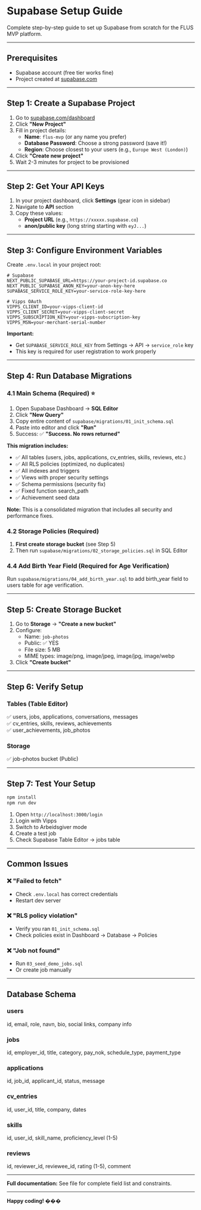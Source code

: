 # Supabase Setup Guide

Complete step-by-step guide to set up Supabase from scratch for the FLUS MVP platform.

---

## Prerequisites

- Supabase account (free tier works fine)
- Project created at [supabase.com](https://supabase.com)

---

## Step 1: Create a Supabase Project

1. Go to [supabase.com/dashboard](https://supabase.com/dashboard)
2. Click **"New Project"**
3. Fill in project details:
   - **Name**: `flus-mvp` (or any name you prefer)
   - **Database Password**: Choose a strong password (save it!)
   - **Region**: Choose closest to your users (e.g., `Europe West (London)`)
4. Click **"Create new project"**
5. Wait 2-3 minutes for project to be provisioned

---

## Step 2: Get Your API Keys

1. In your project dashboard, click **Settings** (gear icon in sidebar)
2. Navigate to **API** section
3. Copy these values:
   - **Project URL** (e.g., `https://xxxxx.supabase.co`)
   - **anon/public key** (long string starting with `eyJ...`)

---

## Step 3: Configure Environment Variables

Create `.env.local` in your project root:

```env
# Supabase
NEXT_PUBLIC_SUPABASE_URL=https://your-project-id.supabase.co
NEXT_PUBLIC_SUPABASE_ANON_KEY=your-anon-key-here
SUPABASE_SERVICE_ROLE_KEY=your-service-role-key-here

# Vipps OAuth
VIPPS_CLIENT_ID=your-vipps-client-id
VIPPS_CLIENT_SECRET=your-vipps-client-secret
VIPPS_SUBSCRIPTION_KEY=your-vipps-subscription-key
VIPPS_MSN=your-merchant-serial-number
```

**Important:** 
- Get `SUPABASE_SERVICE_ROLE_KEY` from Settings → API → `service_role` key
- This key is required for user registration to work properly

---

## Step 4: Run Database Migrations

### 4.1 Main Schema (Required) ⭐

1. Open Supabase Dashboard → **SQL Editor**
2. Click **"New Query"**
3. Copy entire content of `supabase/migrations/01_init_schema.sql`
4. Paste into editor and click **"Run"**
5. Success: ✅ **"Success. No rows returned"**

**This migration includes:**
- ✅ All tables (users, jobs, applications, cv_entries, skills, reviews, etc.)
- ✅ All RLS policies (optimized, no duplicates)
- ✅ All indexes and triggers
- ✅ Views with proper security settings
- ✅ Schema permissions (security fix)
- ✅ Fixed function search_path
- ✅ Achievement seed data

**Note:** This is a consolidated migration that includes all security and performance fixes.

### 4.2 Storage Policies (Required)

1. **First create storage bucket** (see Step 5)
2. Then run `supabase/migrations/02_storage_policies.sql` in SQL Editor

### 4.4 Add Birth Year Field (Required for Age Verification)

Run `supabase/migrations/04_add_birth_year.sql` to add birth_year field to users table for age verification.

---

## Step 5: Create Storage Bucket

1. Go to **Storage** → **"Create a new bucket"**
2. Configure:
   - Name: `job-photos`
   - Public: ✅ YES
   - File size: 5 MB
   - MIME types: image/png, image/jpeg, image/jpg, image/webp
3. Click **"Create bucket"**

---

## Step 6: Verify Setup

### Tables (Table Editor)
✅ users, jobs, applications, conversations, messages  
✅ cv_entries, skills, reviews, achievements  
✅ user_achievements, job_photos

### Storage
✅ job-photos bucket (Public)

---

## Step 7: Test Your Setup

```bash
npm install
npm run dev
```

1. Open `http://localhost:3000/login`
2. Login with Vipps
3. Switch to Arbeidsgiver mode
4. Create a test job
5. Check Supabase Table Editor → jobs table

---

## Common Issues

### ❌ "Failed to fetch"
- Check `.env.local` has correct credentials
- Restart dev server

### ❌ "RLS policy violation"
- Verify you ran `01_init_schema.sql`
- Check policies exist in Dashboard → Database → Policies

### ❌ "Job not found"
- Run `03_seed_demo_jobs.sql`
- Or create job manually

---

## Database Schema

### users
id, email, role, navn, bio, social links, company info

### jobs  
id, employer_id, title, category, pay_nok, schedule_type, payment_type

### applications
id, job_id, applicant_id, status, message

### cv_entries
id, user_id, title, company, dates

### skills
id, user_id, skill_name, proficiency_level (1-5)

### reviews
id, reviewer_id, reviewee_id, rating (1-5), comment

---

**Full documentation:** See file for complete field list and constraints.

---

**Happy coding! ���**